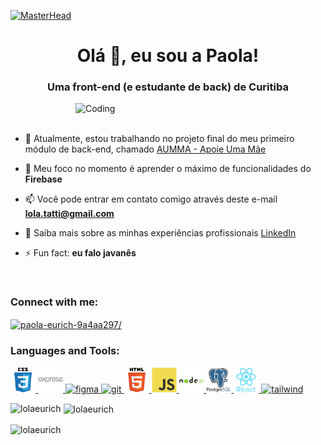 [![MasterHead](https://img.freepik.com/premium-vector/web-development-coding-programming-banner-computer-code-laptop-vector-illustration_3482-6646.jpg?w=996)](https://www.linkedin.com/in/paola-eurich-9a4aa297/)

<h1 align="center">Olá 👋, eu sou a Paola!</h1>
<h3 align="center">Uma front-end (e estudante de back) de Curitiba</h3>
<img align="right" alt="Coding" width="400" src="https://cdn.dribbble.com/users/2704414/screenshots/7466903/media/b08ab576316bd4582fef189f471cd9e5.gif">


<br>
<br>

- 🔭 Atualmente, estou trabalhando no projeto final do meu primeiro módulo de back-end, chamado [AUMMA - Apoie Uma Mãe](https://github.com/M4GROUP/projetofinal_m4)

- 🌱 Meu foco no momento é aprender o máximo de funcionalidades do **Firebase**

- 📫 Você pode entrar em contato comigo através deste e-mail **lola.tatti@gmail.com**

- 📄 Saiba mais sobre as minhas experiências profissionais [LinkedIn](https://www.linkedin.com/in/paola-eurich-9a4aa297/)

- ⚡ Fun fact: **eu falo javanês**
<br>

<h3 align="left">Connect with me:</h3>
<p align="left">
<a href="https://linkedin.com/in/paola-eurich-9a4aa297/" target="blank"><img align="center" src="https://raw.githubusercontent.com/rahuldkjain/github-profile-readme-generator/master/src/images/icons/Social/linked-in-alt.svg" alt="paola-eurich-9a4aa297/" height="30" width="40" /></a>
</p>

<h3 align="left">Languages and Tools:</h3>
<p align="left"> <a href="https://www.w3schools.com/css/" target="_blank" rel="noreferrer"> <img src="https://raw.githubusercontent.com/devicons/devicon/master/icons/css3/css3-original-wordmark.svg" alt="css3" width="40" height="40"/> </a> <a href="https://expressjs.com" target="_blank" rel="noreferrer"> <img src="https://raw.githubusercontent.com/devicons/devicon/master/icons/express/express-original-wordmark.svg" alt="express" width="40" height="40"/> </a> <a href="https://www.figma.com/" target="_blank" rel="noreferrer"> <img src="https://www.vectorlogo.zone/logos/figma/figma-icon.svg" alt="figma" width="40" height="40"/> </a> <a href="https://git-scm.com/" target="_blank" rel="noreferrer"> <img src="https://www.vectorlogo.zone/logos/git-scm/git-scm-icon.svg" alt="git" width="40" height="40"/> </a> <a href="https://www.w3.org/html/" target="_blank" rel="noreferrer"> <img src="https://raw.githubusercontent.com/devicons/devicon/master/icons/html5/html5-original-wordmark.svg" alt="html5" width="40" height="40"/> </a> <a href="https://developer.mozilla.org/en-US/docs/Web/JavaScript" target="_blank" rel="noreferrer"> <img src="https://raw.githubusercontent.com/devicons/devicon/master/icons/javascript/javascript-original.svg" alt="javascript" width="40" height="40"/> </a> <a href="https://nodejs.org" target="_blank" rel="noreferrer"> <img src="https://raw.githubusercontent.com/devicons/devicon/master/icons/nodejs/nodejs-original-wordmark.svg" alt="nodejs" width="40" height="40"/> </a> <a href="https://www.postgresql.org" target="_blank" rel="noreferrer"> <img src="https://raw.githubusercontent.com/devicons/devicon/master/icons/postgresql/postgresql-original-wordmark.svg" alt="postgresql" width="40" height="40"/> </a> <a href="https://reactjs.org/" target="_blank" rel="noreferrer"> <img src="https://raw.githubusercontent.com/devicons/devicon/master/icons/react/react-original-wordmark.svg" alt="react" width="40" height="40"/> </a> <a href="https://tailwindcss.com/" target="_blank" rel="noreferrer"> <img src="https://www.vectorlogo.zone/logos/tailwindcss/tailwindcss-icon.svg" alt="tailwind" width="40" height="40"/> </a> </p>

<p><img align="left" src="https://github-readme-stats.vercel.app/api/top-langs?username=lolaeurich&show_icons=true&theme=tokyonight&title_color=dc04d5&locale=en&layout=compact" alt="lolaeurich" /></p>

<p>&nbsp;<img align="center" src="https://github-readme-stats.vercel.app/api?username=lolaeurich&show_icons=true&theme=tokyonight&locale=en" alt="lolaeurich" /></p>

<p><img align="center" src="https://github-readme-streak-stats.herokuapp.com/?user=lolaeurich&theme=dark" alt="lolaeurich" /></p>
